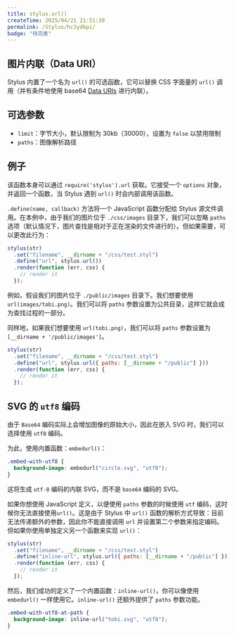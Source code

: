 ```yaml
---
title: stylus.url()
createTime: 2025/04/21 21:51:39
permalink: /Stylus/hc3ydkpi/
badge: "待完善"
---
```


## 图片内联（Data URI）

Stylus 内置了一个名为 `url()` 的可选函数，它可以替换 CSS 字面量的 `url()` 调用（并有条件地使用 base64 [Data URIs](http://en.wikipedia.org/wiki/Data_URI_scheme) 进行内联）。

## 可选参数

- `limit`：字节大小，默认限制为 30kb（30000），设置为 `false` 以禁用限制
- `paths`：图像解析路径

## 例子

该函数本身可以通过 `require('stylus').url` 获取。它接受一个 `options` 对象，并返回一个函数，当 Stylus 遇到 `url()` 时会内部调用该函数。

`.define(name, callback)` 方法将一个 JavaScript 函数分配给 Stylus 源文件调用。在本例中，由于我们的图片位于 `./css/images` 目录下，我们可以忽略 `paths` 选项（默认情况下，图片查找是相对于正在渲染的文件进行的）。但如果需要，可以更改此行为：

```js
stylus(str)
  .set("filename", __dirname + "/css/test.styl")
  .define("url", stylus.url())
  .render(function (err, css) {
    // render it
  });
```

例如，假设我们的图片位于 `./public/images` 目录下。我们想要使用 `url(images/tobi.png)`。我们可以将 `paths` 参数设置为公共目录，这样它就会成为查找过程的一部分。

同样地，如果我们想要使用 `url(tobi.png)`，我们可以将 `paths` 参数设置为 `[__dirname + '/public/images']`。

```js
stylus(str)
  .set("filename", __dirname + "/css/test.styl")
  .define("url", stylus.url({ paths: [__dirname + "/public"] }))
  .render(function (err, css) {
    // render it
  });
```

## SVG 的 `utf8` 编码

由于 `Base64` 编码实际上会增加图像的原始大小，因此在嵌入 SVG 时，我们可以选择使用 `utf8` 编码。

为此，使用内置函数：`embedurl()`：

```css
.embed-with-utf8 {
  background-image: embedurl("circle.svg", "utf8");
}
```

这将生成 `utf-8` 编码的内联 SVG，而不是 `base64` 编码的 SVG。

如果你想使用 JavaScript 定义，以便使用 `paths` 参数的时候使用 `utf` 编码，这时候你无法直接使用`url()`。这是由于 Stylus 中 `url()` 函数的解析方式导致：目前无法传递额外的参数，因此你不能直接调用 `url` 并设置第二个参数来指定编码。但如果你使用单独定义另一个函数来实现 `url()`：

```js
stylus(str)
  .set("filename", __dirname + "/css/test.styl")
  .define("inline-url", stylus.url({ paths: [__dirname + "/public"] }))
  .render(function (err, css) {
    // render it
  });
```

然后，我们成功的定义了一个内置函数：`inline-url()`，你可以像使用 `embedurl()` 一样使用它。`inline-url()` 还额外提供了 `paths` 参数功能。

```css
.embed-with-utf8-at-path {
  background-image: inline-url("tobi.svg", "utf8");
}
```
